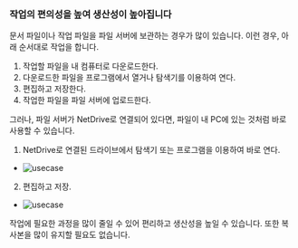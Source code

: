 ### 작업의 편의성을 높여 생산성이 높아집니다

문서 파일이나 작업 파일을 파일 서버에 보관하는 경우가 많이 있습니다.
이런 경우, 아래 순서대로 작업을 합니다.

1.	작업할 파일을 내 컴퓨터로 다운로드한다.
2.	다운로드한 파일을 프로그램에서 열거나 탐색기를 이용하여 연다.
3.	편집하고 저장한다. 
4.	작업한 파일을 파일 서버에 업로드한다.

그러나, 파일 서버가 NetDrive로 연결되어 있다면, 파일이 내 PC에 있는 것처럼 바로 사용할 수 있습니다. 
1.	NetDrive로 연결된 드라이브에서 탐색기 또는 프로그램을 이용하여 바로 연다.
  - ![usecase](https://raw.githubusercontent.com/bdrive/help/master/support_content/en/usecase/usecase1/Picture1.png)

2.	편집하고 저장.
  - ![usecase](https://raw.githubusercontent.com/bdrive/help/master/support_content/en/usecase/usecase1/Picture2.png)

작업에 필요한 과정을 많이 줄일 수 있어 편리하고 생산성을 높일 수 있습니다.
또한 복사본을 많이 유지할 필요도 없습니다.	


